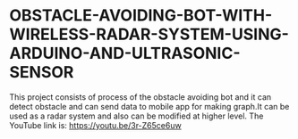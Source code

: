 # OBSTACLE-AVOIDING-BOT-WITH-WIRELESS-RADAR-SYSTEM-USING-ARDUINO-AND-ULTRASONIC-SENSOR
This project consists of process of the obstacle avoiding bot and it can detect obstacle and can send data to mobile app for making graph.It can be used as a radar system and also can be modified at higher level.
The YouTube link is:
https://youtu.be/3r-Z65ce6uw
